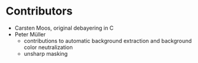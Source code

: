 # Contributors

* Carsten Moos, original debayering in C
* Peter Müller
  - contributions to automatic background extraction and background color neutralization
  - unsharp masking